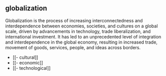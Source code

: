 ## globalization
Globalization is the process of increasing interconnectedness and interdependence between economies, societies, and cultures on a global scale, driven by advancements in technology, trade liberalization, and international investment. It has led to an unprecedented level of integration and interdependence in the global economy, resulting in increased trade, movement of goods, services, people, and ideas across borders.


- [[- cultural]]
- [[- economic]]
- [[- technological]]